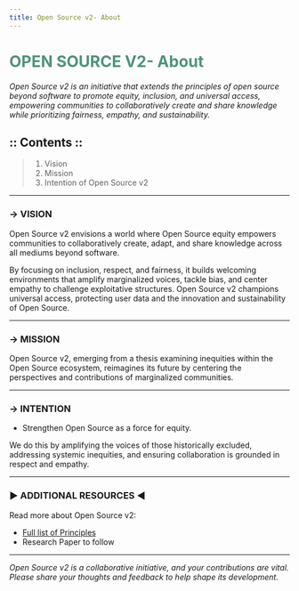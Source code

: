 ```yaml
---
title: Open Source v2- About
---
```

#  <font color="#4E937A">OPEN SOURCE V2- About</font>

*Open Source v2 is an initiative that extends the principles of open source beyond software to promote equity, inclusion, and universal access, empowering communities to collaboratively create and share knowledge while prioritizing fairness, empathy, and sustainability.*


## :: Contents :: 

> 1. Vision
> 2. Mission
> 3. Intention of Open Source v2


---


### → VISION 

Open Source v2 envisions a world where Open Source equity empowers communities to collaboratively create, adapt, and share knowledge across all mediums beyond software.   

By focusing on inclusion, respect, and fairness, it builds welcoming environments that amplify marginalized voices, tackle bias, and center empathy to challenge exploitative structures. Open Source v2 champions universal access, protecting user data and the innovation and sustainability of Open Source. 



---

### → MISSION

Open Source v2, emerging from a thesis examining inequities within the Open Source ecosystem, reimagines its future by centering the perspectives and contributions of marginalized communities. 


---

### → INTENTION

- Strengthen Open Source as a force for equity. 

We do this by amplifying the voices of those historically excluded, addressing systemic inequities, and ensuring collaboration is grounded in respect and empathy. 



---

### ▶ ADDITIONAL RESOURCES ◄ 

Read more about Open Source v2:

* [Full list of Principles](https://hackmd.io/@opensourcev2/principles)
* Research Paper to follow



---

*Open Source v2 is a collaborative initiative, and your contributions are vital. Please share your thoughts and feedback to help shape its development.*